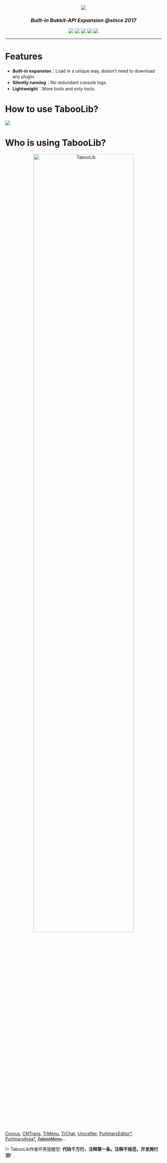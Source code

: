 <p align="center">
  <img src="https://i.loli.net/2021/06/15/HnYidLwEIuzZgeO.png">
</p>
<h3 align="center"><i>Built-in Bukkit-API Expansion @since 2017</i></h3>
<p align="center">
  <a>
    <img src="https://img.shields.io/github/license/taboolib/taboolib.svg">
  </a>
  <a>
    <img src="https://img.shields.io/github/downloads/taboolib/TabooLib/total.svg">
  </a>
  <a>
    <img src="https://img.shields.io/github/languages/code-size/taboolib/taboolib.svg">
  </a>
  <a>
    <img src="https://img.shields.io/badge/Version-5.7.2-green">
  </a>
  <a>
    <img src="https://img.shields.io/badge/Bukkit-1.8~1.16-blue.svg">
  </a>
</p>

---

# Features

+ **Built-in expansion**：Load in a unique way, doesn't need to download any plugin.
+ **Silently running**：No redundant console logs.
+ **Lightweight**：More tools and only tools.

# How to use TabooLib?

[![](https://i.loli.net/2019/10/06/aPimqXFnGRDeMbv.jpg)](https://bkm016.github.io/TabooLib/#/)

# Who is using TabooLib?

<p align="center">
  <img src="https://bstats.org/signatures/bukkit/TabooLib.svg" width = "80%" height = "80%" alt="TabooLib">
</p>

[Cronus](https://www.mcbbs.net/thread-894452-1-1.html), [CNTrans](https://www.mcbbs.net/thread-904556-1-1.html), [TrMenu](https://www.mcbbs.net/thread-918078-1-1.html), [TrChat](https://www.mcbbs.net/thread-903335-1-1.html), [Uncrafter](https://www.mcbbs.net/thread-903916-1-1.html), [PurtmarsEditor*](https://www.mcbbs.net/thread-850862-1-1.html), [PurtmarsArea*](https://www.mcbbs.net/thread-840912-1-1.html), [<s>TabooMenu</s>](https://www.mcbbs.net/thread-798904-1-1.html)...

!> TabooLib作者坏黑提醒您: **代码千万行，注释第一条。注释不规范，开发两行泪!**